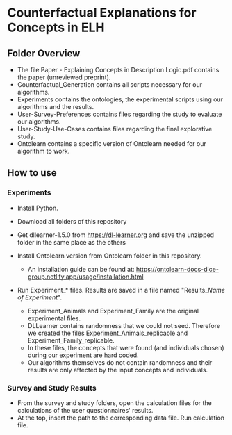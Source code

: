 # Counterfactual Explanations for Concepts in ELH

## Folder Overview
* The file Paper - Explaining Concepts in Description Logic.pdf contains the paper (unreviewed preprint).
* Counterfactual_Generation contains all scripts necessary for our algorithms.
* Experiments contains the ontologies, the experimental scripts using our algorithms and the results.
* User-Survey-Preferences contains files regarding the study to evaluate our algorithms.
* User-Study-Use-Cases contains files regarding the final explorative study.
* Ontolearn contains a specific version of Ontolearn needed for our algorithm to work.

## How to use

### Experiments
* Install Python.
* Download all folders of this repository
* Get dllearner-1.5.0 from https://dl-learner.org and save the unzipped folder in the same place as the others
* Install Ontolearn version from Ontolearn folder in this repository.
  * An installation guide can be found at: https://ontolearn-docs-dice-group.netlify.app/usage/installation.html

* Run Experiment_* files. Results are saved in a file named "Results_*Name of Experiment*".
  * Experiment_Animals and Experiment_Family are the original experimental files.
  * DLLearner contains randomness that we could not seed. Therefore we created the files Experiment_Animals_replicable and Experiment_Family_replicable.
  * In these files, the concepts that were found (and individuals chosen) during our experiment are hard coded.
  * Our algorithms themselves do not contain randomness and their results are only affected by the input concepts and individuals.

### Survey and Study Results
* From the survey and study folders, open the calculation files for the calculations of the user questionnaires' results.
* At the top, insert the path to the corresponding data file. Run calculation file.
